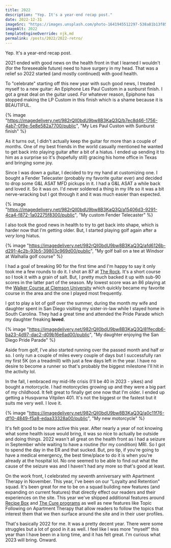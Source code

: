 ```yaml
---
title: 2022
description: "Yep. It's a year-end recap post."
date: 2022-12-31
imageSrc: "https://images.unsplash.com/photo-1641945512297-538a81b13f85?ixlib=rb-4.0.3&dl=kelly-sikkema--64OzuZ8ThE-unsplash.jpg&w=1920&q=80&fm=jpg&crop=entropy&cs=tinysrgb"
imageAlt: 2022
templateEngineOverride: njk,md
permalink: /posts/2022/2022-retro/
---
```

Yep. It's a year-end recap post.

2021 ended with good news on the health front in that I learned I wouldn't (for the foreseeable future) need to have surgery in my head. That was a relief so 2022 started (and mostly continued) with good health.

To "celebrate" starting off this new year with such good news, I treated myself to a new guitar: An Epiphone Les Paul Custom in a sunburst finish. I got a great deal on the guitar used. For whatever reason, Epiphone has stopped making the LP Custom in this finish which is a shame because it is BEAUTIFUL.

{% image "https://imagedelivery.net/982rQll0bdU9bw8B3KaQ3Q/b7ec8d46-1756-4ab7-0f9e-5e8e582a7700/public", "My Les Paul Custon with Sunburst finish" %}

As it turns out, I didn't actually keep the guitar for more than a couple of months. One of my best friends in the world casually mentioned he wanted to get back into playing guitar after a bit of a hiatus. I ended up sending it to him as a surprise so it's (hopefully still) gracing his home office in Texas and bringing some joy.

Since I was down a guitar, I decided to try my hand at customizing one. I bought a Fender Telecaster (probably my favorite guitar ever) and decided to drop some G&L ASAT MFD pickups in it. I had a G&L ASAT a while back and loved it. So it was on. I'd never soldered a thing in my life so it was a bit nerve-wracking but I got through it and it was much easier than expected.

{% image "https://imagedelivery.net/982rQll0bdU9bw8B3KaQ3Q/a15406d3-9291-4ca4-f872-1a02275f8300/public", "My custom Fender Telecaster" %}

I also took the good news in health to try to get back into shape, which is harder now that I'm getting older. But, I started playing golf again after a _very_ long hiatus.

{% image "https://imagedelivery.net/982rQll0bdU9bw8B3KaQ3Q/afd6126b-d291-4c2b-93b5-39803c969d00/public", "My golf ball on a tee at Windsor at Walhalla golf course" %}

I had a goal of breaking 90 for the first time and I'm happy to say it only took me a few rounds to do it. I shot an 87 at [The Rock](https://therockgolfclub.com). It's a short course so I took it with a grain of salt. But, I pretty much backed it up with sub-90 scores in the latter part of the season. My lowest score was an 86 playing at the [Walker Course at Clemson University](https://www.clemson.edu/madren/golf/) which quickly became my favorite course in the area and the one I played most frequently.

I got to play a lot of golf over the summer, during the month my wife and daughter spent in San Diego visiting my sister-in-law while I stayed home in South Carolina. They had a great time and attended the Pride Parade which my daughter freaking **loved**.

{% image "https://imagedelivery.net/982rQll0bdU9bw8B3KaQ3Q/81fecdb6-ba23-4d97-dac2-d09b16e6ad00/public", "My daughter enjoying the San Diego Pride Parade" %}

Aside from golf, I've also started running over the passed month and half or so. I only run a couple of miles every couple of days but I successfully ran my first 5K (on a treadmill) with just a few days left in the year. I have no desire to become a runner so that's probably the biggest milestone I'll hit in the activity lol.

In the fall, I embraced my mid-life crisis (I'll be 40 in 2023 - yikes) and bought a motorcycle. I had motorcycles growing up and they were a big part of my childhood. It felt great to finally get one now that I'm older. I ended up getting a Husqvarna Vitpilen 401. It's not the biggest or the fastest but it suits me very well. I love it.

{% image "https://imagedelivery.net/982rQll0bdU9bw8B3KaQ3Q/a0c11f76-df10-4849-f5a8-edaa33328a00/public", "My new motorcycle" %}

It's felt good to be more active this year. After nearly a year of not knowing what some health issue would bring, it was so nice to actually be outside and doing things. 2022 wasn't all great on the health front as I had a seizure in September while waiting to have a routine (for my condition) MRI. So I got to spend the day in the ER and that sucked. But, pro tip, if you're going to have a medical emergency, the best time/place to do it is when you're already at the hospital lol. No one seemed to be able to find out what the cause of the seizure was and I haven't had any more so that's good at least.

On the work front, I celebrated my seventh anniversary with Apartment Therapy in November. This year, I've been on our "Loyalty and Retention" squad. It's been great for me to be on a squad building new features (and expanding on current features) that directly effect our readers and their experiences on the site. This year we've shipped additional features around [Recipe Box](https://www.thekitchn.com/recipe-box) and [The Cure programs](https://www.apartmenttherapy.com/features/the-cure-program) as well as new features like Topic Following on Apartment Therapy that allow readers to follow the topics that interest them that we then surface around the site and in their user profiles.

That's basically 2022 for me. It was a pretty decent year. There were some struggles but a lot of good in it as well. I feel like I was more "myself" this year than I have been in a long time, and it has felt great. I'm curious what 2023 will bring. Onward.